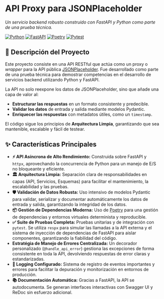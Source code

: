 # API Proxy para JSONPlaceholder

_Un servicio backend robusto construido con FastAPI y Python como parte de una prueba técnica._

[![Python](https://img.shields.io/badge/Python-3.13+-blue?logo=python&logoColor=white)](https://www.python.org/)
[![FastAPI](https://img.shields.io/badge/FastAPI-0.116.1+-darkgreen?logo=fastapi)](https://fastapi.tiangolo.com/)
[![Poetry](https://img.shields.io/badge/Poetry-1.8.2-blueviolet?logo=poetry)](https://python-poetry.org/)
[![Pytest](https://img.shields.io/badge/Pytest-8.4.1+-blue?logo=pytest)](https://pytest.org/)

## 📝 Descripción del Proyecto

Este proyecto consiste en una API RESTful que actúa como un proxy o *wrapper* para la API pública [JSONPlaceholder](https://jsonplaceholder.typicode.com/). Fue desarrollado como parte de una prueba técnica para demostrar competencias en el desarrollo de servicios backend utilizando Python y FastAPI.

La API no solo reexpone los datos de JSONPlaceholder, sino que añade una capa de valor al:
*   **Estructurar las respuestas** en un formato consistente y predecible.
*   **Validar los datos** de entrada y salida mediante modelos Pydantic.
*   **Enriquecer las respuestas** con metadatos útiles, como un `timestamp`.

El código sigue los principios de **Arquitectura Limpia**, garantizando que sea mantenible, escalable y fácil de testear.

## ✨ Características Principales

*   **⚡ API Asíncrona de Alto Rendimiento:** Construida sobre FastAPI y `httpx`, aprovechando la concurrencia de Python para un manejo de E/S no bloqueante y eficiente.
*   **🏛️ Arquitectura Limpia:** Separación clara de responsabilidades en capas (API, Servicios, Esquemas) para facilitar el mantenimiento, la escalabilidad y las pruebas.
*   **🛡️ Validación de Datos Robusta:** Uso intensivo de modelos Pydantic para validar, serializar y documentar automáticamente los datos de entrada y salida, garantizando la integridad de los datos.
*   **📦 Gestión de Dependencias Moderna:** Uso de [Poetry](https://python-poetry.org/) para una gestión de dependencias y entornos virtuales determinista y reproducible.
*   **✅ Suite de Pruebas Completa:** Pruebas unitarias y de integración con `pytest`. Se utiliza `respx` para simular las llamadas a la API externa y el sistema de inyección de dependencias de FastAPI para aislar componentes, garantizando la fiabilidad del código.
*   **Estratégia de Manejo de Errores Centralizada:** Un decorador personalizado (`@handle_api_error`) gestiona las excepciones de forma consistente en toda la API, devolviendo respuestas de error claras y estandarizadas.
*   **📝 Logging Configurado:** Sistema de registro de eventos importantes y errores para facilitar la depuración y monitorización en entornos de producción.
*   **📚 Documentación Automática:** Gracias a FastAPI, la API se autodocumenta. Se generan interfaces interactivas con Swagger UI y ReDoc sin esfuerzo adicional.
